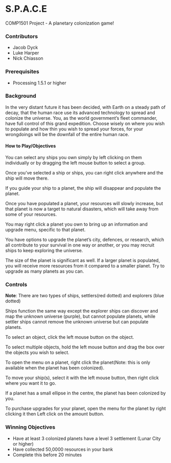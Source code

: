# S.P.A.C.E
COMP1501 Project - A planetary colonization game!

### Contributors
- Jacob Dyck
- Luke Harper
- Nick Chiasson

### Prerequisites
- Processing 1.5.1 or higher

### Background
In the very distant future it has been decided, with Earth on a steady path of decay, that the human race use its advanced technology to spread and colonize the universe. You, as the world government’s fleet commander, have full control of this grand expedition. Choose wisely on where you wish to populate and how thin you wish to spread your forces, for your wrongdoings will be the downfall of the entire human race.

#### How to Play/Objectives
You can select any ships you own simply by left clicking on them individually or by dragging the left mouse button to select a group.

Once you’ve selected a ship or ships, you can right click anywhere and the ship will move there.

If you guide your ship to a planet, the ship will disappear and populate the planet.

Once you have populated a planet, your resources will slowly increase, but that planet is now a target to natural disasters, which will take away from some of your resources.

You may right click a planet you own to bring up an information and upgrade menu, specific to that planet.

You have options to upgrade the planet’s city, defences, or research, which all contribute to your survival in one way or another, or you may recruit ships to keep exploring the universe.

The size of the planet is significant as well. If a larger planet is populated, you will receive more resources from it compared to a smaller planet. Try to upgrade as many planets as you can.

### Controls
**Note**: There are two types of ships, settlers(red dotted) and explorers (blue dotted)

Ships function the same way except the explorer ships can discover and map the unknown universe (purple), but cannot populate planets, while settler ships cannot remove the unknown universe but can populate planets.

To select an object, click the left mouse button on the object.

To select multiple objects, hold the left mouse button and drag the box over the objects you wish to select.

To open the menu on a planet, right click the planet(Note: this is only available when the planet has been colonized).

To move your ship(s), select it with the left mouse button, then right click where you want it to go.

If a planet has a small ellipse in the centre, the planet has been colonized by you.

To purchase upgrades for your planet, open the menu for the planet by right clicking it then Left click on the amount button.

### Winning Objectives
- Have at least 3 colonized planets have a level 3 settlement (Lunar City or higher)
- Have collected 50,0000 resources in your bank
- Complete this before 20 minutes
